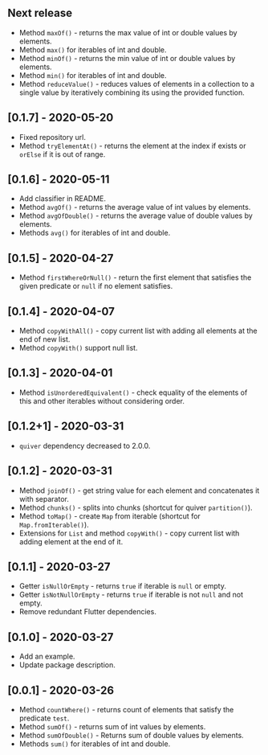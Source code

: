 ## Next release

* Method `maxOf()` - returns the max value of int or double values by elements.
* Method `max()` for iterables of int and double.
* Method `minOf()` - returns the min value of int or double values by elements.
* Method `min()` for iterables of int and double.
* Method `reduceValue()` - reduces values of elements in a collection to a single value
by iteratively combining its using the provided function.

## [0.1.7] - 2020-05-20

* Fixed repository url.
* Method `tryElementAt()` - returns the element at the index if exists or `orElse` if it is out of range.

## [0.1.6] - 2020-05-11

* Add classifier in README.
* Method `avgOf()` - returns the average value of int values by elements.
* Method `avgOfDouble()` - returns the average value of double values by elements.
* Methods `avg()` for iterables of int and double.

## [0.1.5] - 2020-04-27

* Method `firstWhereOrNull()` - return the first element that satisfies the given predicate or `null` if no element satisfies.

## [0.1.4] - 2020-04-07

* Method `copyWithAll()` - copy current list with adding all elements at the end of new list.
* Method `copyWith()` support null list.

## [0.1.3] - 2020-04-01

* Method `isUnorderedEquivalent()` - check equality of the elements of this and other iterables without considering order.

## [0.1.2+1] - 2020-03-31

* `quiver` dependency decreased to 2.0.0.

## [0.1.2] - 2020-03-31

* Method `joinOf()` - get string value for each element and concatenates it with separator.
* Method `chunks()` - splits into chunks (shortcut for quiver `partition()`).
* Method `toMap()` - create `Map` from iterable (shortcut for `Map.fromIterable()`).
* Extensions for `List` and method `copyWith()` - copy current list with adding element at the end of it.

## [0.1.1] - 2020-03-27

* Getter `isNullOrEmpty` - returns `true` if iterable is `null` or empty.
* Getter `isNotNullOrEmpty` - returns `true` if iterable is not `null` and not empty.
* Remove redundant Flutter dependencies.

## [0.1.0] - 2020-03-27

* Add an example.
* Update package description.

## [0.0.1] - 2020-03-26

* Method `countWhere()` - returns count of elements that satisfy the predicate `test`.
* Method `sumOf()` - returns sum of int values by elements.
* Method `sumOfDouble()` - Returns sum of double values by elements.
* Methods `sum()` for iterables of int and double.
